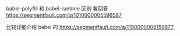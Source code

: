 babel-polyfill 和 babel-runtime 区别 看回答
https://segmentfault.com/q/1010000005596587

比较详细介绍 babel 的
https://segmentfault.com/a/1190000008159877